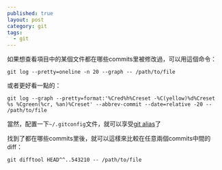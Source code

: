 ```yaml
---
published: true
layout: post
category: git
tags: 
  - git
---
```


如果想查看項目中的某個文件都在哪些commits里被修改過，可以用這個命令：

`git log --pretty=oneline -n 20 --graph -- /path/to/file`

或者更好看一點的：

`git log --graph --pretty=format:'%Cred%h%Creset -%C(yellow)%d%Creset %s %Cgreen(%cr, %an)%Creset' --abbrev-commit --date=relative -20 -- /path/to/file`

當然，配置一下`~/.gitconfig`文件，就可以享受[git alias](http://git-scm.com/book/en/Git-Basics-Tips-and-Tricks#Git-Aliases)了

找到了都在哪些commits里後，就可以這樣來比較在任意兩個commits中間的diff：

`git difftool HEAD^^..543210 -- /path/to/file`
